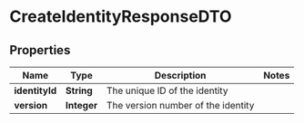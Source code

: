 

# CreateIdentityResponseDTO


## Properties

| Name | Type | Description | Notes |
|------------ | ------------- | ------------- | -------------|
|**identityId** | **String** | The unique ID of the identity |  |
|**version** | **Integer** | The version number of the identity |  |



